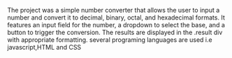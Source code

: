 
The project was a simple number converter that allows the user to input a number and convert 
it to decimal, binary, octal, and hexadecimal formats. 
It features an input field for the number, a dropdown to select the base, and a button to trigger the conversion. 
The results are displayed in the .result div with appropriate formatting.
several programing languages are used i.e javascript,HTML and CSS
